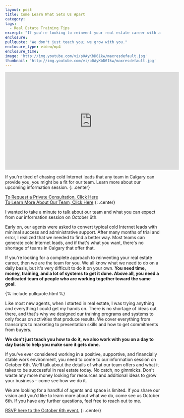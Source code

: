 ```yaml
---
layout: post
title: Come Learn What Sets Us Apart
category:
tags:
  - Real Estate Training Tips
excerpt: "If you're looking to reinvent your real estate career with a team that provides the support and resources you need to succeed, you might be a perfect fit for our team. If you think you share our vision and are tired of following the same old cold Internet leads, come to our information session on October 6th to find out more about how you can grow your career. We designed our training program and systems to focus solely on the things that produce results. We'd love for you to come find out if this would be a good fit for you and your career. To learn more, watch this short video."
enclosure:
pullquote: "We don't just teach you; we grow with you."
enclosure_type: video/mp4
enclosure_time:
image: 'http://img.youtube.com/vi/p0AyKbD61kw/maxresdefault.jpg'
thumbnail: 'http://img.youtube.com/vi/p0AyKbD61kw/maxresdefault.jpg'
---
```



<iframe width="560" height="315" src="https://www.youtube.com/embed/p0AyKbD61kw" frameborder="0" allowfullscreen></iframe>

If you're tired of chasing cold Internet leads that any team in Calgary can provide you, you might be a fit for our team. Learn more about our upcoming information session.
{: .center}

[To Request a Private Consultation, Click Here](recruitment@LeeYousef.com)
<br>[To Learn More About Our Team, Click Here](http://leeyousefrecruitme.wixsite.com/joinourteam/join-our-team)
{: .center}

I wanted to take a minute to talk about our team and what you can expect from our information session on October 6th.

Early on, our agents were asked to convert typical cold Internet leads with minimal success and administrative support. After many months of trial and error, I realized that we needed to find a better way. Most teams can generate cold Internet leads, and if that's what you want, there's no shortage of teams in Calgary that offer that.

If you're looking for a complete approach to reinventing your real estate career, then we are the team for you. We all know what we need to do on a daily basis, but it's very difficult to do it on your own. **You need time, money, training, and a lot of systems to get it done. Above all, you need a dedicated team of people who are working together toward the same goal.**

{% include pullquote.html %}

Like most new agents, when I started in real estate, I was trying anything and everything I could get my hands on. There is no shortage of ideas out there, and that's why we designed our training programs and systems to only focus on activities that produce results. We cover everything from transcripts to marketing to presentation skills and how to get commitments from buyers.

**We don't just teach you how to do it, we also work with you on a day to day basis to help you make sure it gets done.**

If you've ever considered working in a positive, supportive, and financially stable work environment, you need to come to our information session on October 6th. We’ll talk about the details of what our team offers and what it takes to be successful in real estate today. No catch, no gimmicks. Don't waste any more money looking for resources and additional ideas to grow your business – come see how we do it.

We are looking for a handful of agents and space is limited. If you share our vision and you'd like to learn more about what we do, come see us October 6th. If you have any further questions, feel free to reach out to me.

[RSVP here to the October 6th event.](http://leeyousefrecruitme.wixsite.com/joinourteam/join-our-team)
{: .center}